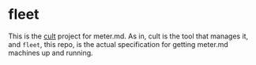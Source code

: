 # fleet

This is the [cult](/metermd/cult) project for meter.md.  As in, cult is the tool that manages it,
and `fleet`, this repo, is the actual specification for getting meter.md machines up and running.


